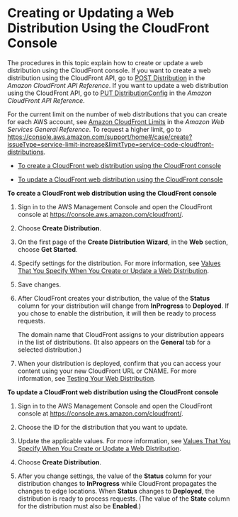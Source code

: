 # Creating or Updating a Web Distribution Using the CloudFront Console<a name="distribution-web-creating-console"></a>

The procedures in this topic explain how to create or update a web distribution using the CloudFront console\. If you want to create a web distribution using the CloudFront API, go to [POST Distribution](http://docs.aws.amazon.com/cloudfront/latest/APIReference/CreateDistribution.html) in the *Amazon CloudFront API Reference*\. If you want to update a web distribution using the CloudFront API, go to [PUT DistributionConfig](http://docs.aws.amazon.com/cloudfront/latest/APIReference/PutConfig.html) in the *Amazon CloudFront API Reference*\. 

For the current limit on the number of web distributions that you can create for each AWS account, see [Amazon CloudFront Limits](http://docs.aws.amazon.com/general/latest/gr/aws_service_limits.html#limits_cloudfront) in the *Amazon Web Services General Reference*\. To request a higher limit, go to [https://console\.aws\.amazon\.com/support/home\#/case/create?issueType=service\-limit\-increase&limitType=service\-code\-cloudfront\-distributions](https://console.aws.amazon.com/support/home#/case/create?issueType=service-limit-increase&limitType=service-code-cloudfront-distributions)\.

+ [To create a CloudFront web distribution using the CloudFront console](#CreatingDownloadDistributionsConsoleProcedure)

+ [To update a CloudFront web distribution using the CloudFront console](#UpdatingDownloadDistributionsConsoleProcedure)

**To create a CloudFront web distribution using the CloudFront console**

1. Sign in to the AWS Management Console and open the CloudFront console at [https://console\.aws\.amazon\.com/cloudfront/](https://console.aws.amazon.com/cloudfront/)\.

1. Choose **Create Distribution**\.

1. On the first page of the **Create Distribution Wizard**, in the **Web** section, choose **Get Started**\.

1. Specify settings for the distribution\. For more information, see [Values That You Specify When You Create or Update a Web Distribution](distribution-web-values-specify.md)\.

1. Save changes\.

1. After CloudFront creates your distribution, the value of the **Status** column for your distribution will change from **InProgress** to **Deployed**\. If you chose to enable the distribution, it will then be ready to process requests\. 

   The domain name that CloudFront assigns to your distribution appears in the list of distributions\. \(It also appears on the **General** tab for a selected distribution\.\)

1. When your distribution is deployed, confirm that you can access your content using your new CloudFront URL or CNAME\. For more information, see [Testing Your Web Distribution](distribution-web-testing.md)\.

**To update a CloudFront web distribution using the CloudFront console**

1. Sign in to the AWS Management Console and open the CloudFront console at [https://console\.aws\.amazon\.com/cloudfront/](https://console.aws.amazon.com/cloudfront/)\.

1. Choose the ID for the distribution that you want to update\.

1. Update the applicable values\. For more information, see [Values That You Specify When You Create or Update a Web Distribution](distribution-web-values-specify.md)\.

1. Choose **Create Distribution**\.

1. After you change settings, the value of the **Status** column for your distribution changes to **InProgress** while CloudFront propagates the changes to edge locations\. When **Status** changes to **Deployed**, the distribution is ready to process requests\. \(The value of the **State** column for the distribution must also be **Enabled**\.\)